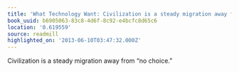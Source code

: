 ```yaml
---
title: 'What Technology Want: Civilization is a steady migration away from “no choice.”'
book_uuid: b6905063-83c8-4d6f-8c92-e4bcfc8d65c6
location: '0.619559'
source: readmill
highlighted_on: '2013-06-10T03:47:32.000Z'
---
```


Civilization is a steady migration away from “no choice.”